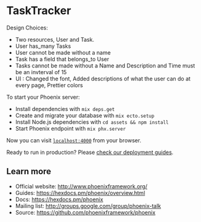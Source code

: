 # TaskTracker
Design Choices:
  * Two resources, User and Task.
  * User has_many Tasks
  * User cannot be made without a name
  * Task has a field that belongs_to User
  * Tasks cannot be made without a Name and Description and Time must be an invterval of 15
  * UI : Changed the font, Added descriptions of what the user can do at every page, Prettier colors

To start your Phoenix server:

  * Install dependencies with `mix deps.get`
  * Create and migrate your database with `mix ecto.setup`
  * Install Node.js dependencies with `cd assets && npm install`
  * Start Phoenix endpoint with `mix phx.server`

Now you can visit [`localhost:4000`](http://localhost:4000) from your browser.

Ready to run in production? Please [check our deployment guides](https://hexdocs.pm/phoenix/deployment.html).

## Learn more

  * Official website: http://www.phoenixframework.org/
  * Guides: https://hexdocs.pm/phoenix/overview.html
  * Docs: https://hexdocs.pm/phoenix
  * Mailing list: http://groups.google.com/group/phoenix-talk
  * Source: https://github.com/phoenixframework/phoenix
